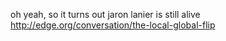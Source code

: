 oh yeah, so it turns out jaron lanier is still alive http://edge.org/conversation/the-local-global-flip